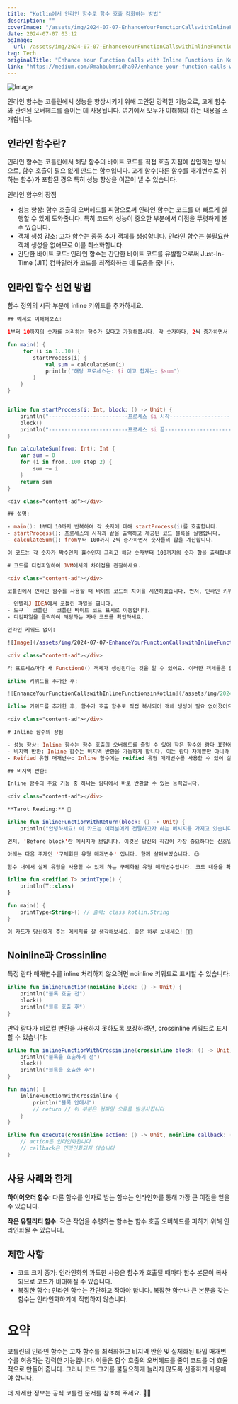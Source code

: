 ```yaml
---
title: "Kotlin에서 인라인 함수로 함수 호출 강화하는 방법"
description: ""
coverImage: "/assets/img/2024-07-07-EnhanceYourFunctionCallswithInlineFunctionsinKotlin_0.png"
date: 2024-07-07 03:12
ogImage: 
  url: /assets/img/2024-07-07-EnhanceYourFunctionCallswithInlineFunctionsinKotlin_0.png
tag: Tech
originalTitle: "Enhance Your Function Calls with Inline Functions in Kotlin"
link: "https://medium.com/@mahbubmridha07/enhance-your-function-calls-with-inline-functions-in-kotlin-dfe1d938648d"
---
```



![Image](/assets/img/2024-07-07-EnhanceYourFunctionCallswithInlineFunctionsinKotlin_0.png)

인라인 함수는 코틀린에서 성능을 향상시키기 위해 고안된 강력한 기능으로, 고계 함수와 관련된 오버헤드를 줄이는 데 사용됩니다. 여기에서 모두가 이해해야 하는 내용을 소개합니다.

## 인라인 함수란?

인라인 함수는 코틀린에서 해당 함수의 바이트 코드를 직접 호출 지점에 삽입하는 방식으로, 함수 호출이 필요 없게 만드는 함수입니다. 고계 함수(다른 함수를 매개변수로 취하는 함수)가 포함된 경우 특히 성능 향상을 이끌어 낼 수 있습니다.

<div class="content-ad"></div>

인라인 함수의 장점

- 성능 향상: 함수 호출의 오버헤드를 피함으로써 인라인 함수는 코드를 더 빠르게 실행할 수 있게 도와줍니다. 특히 코드의 성능이 중요한 부분에서 이점을 뚜렷하게 볼 수 있습니다.
- 객체 생성 감소: 고차 함수는 종종 추가 객체를 생성합니다. 인라인 함수는 불필요한 객체 생성을 없애므로 이를 최소화합니다.
- 간단한 바이트 코드: 인라인 함수는 간단한 바이트 코드를 유발함으로써 Just-In-Time (JIT) 컴파일러가 코드를 최적화하는 데 도움을 줍니다.

## 인라인 함수 선언 방법

함수 정의의 시작 부분에 inline 키워드를 추가하세요.

<div class="content-ad"></div>

```kotlin
## 예제로 이해해보죠:

1부터 10까지의 숫자를 처리하는 함수가 있다고 가정해봅시다. 각 숫자마다, 2씩 증가하면서 100까지의 숫자의 합을 계산하고 그 합을 출력합니다.

fun main() {
     for (i in 1..10) {
        startProcess(i) {
            val sum = calculateSum(i)
            println("해당 프로세스는: $i 이고 합계는: $sum")
        }
    }
}


inline fun startProcess(i: Int, block: () -> Unit) {
    println("-------------------------프로세스 $i 시작--------------------------------")
    block()
    println("-------------------------프로세스 $i 끝---------------------------------\n\n")
}

fun calculateSum(from: Int): Int {
    var sum = 0
    for (i in from..100 step 2) {
        sum += i
    }
    return sum
}

<div class="content-ad"></div>

## 설명:

- main(): 1부터 10까지 반복하여 각 숫자에 대해 startProcess(i)를 호출합니다.
- startProcess(): 프로세스의 시작과 끝을 출력하고 제공된 코드 블록을 실행합니다.
- calculateSum(): from부터 100까지 2씩 증가하면서 숫자들의 합을 계산합니다.

이 코드는 각 숫자가 짝수인지 홀수인지 그리고 해당 숫자부터 100까지의 숫자 합을 출력합니다.

# 코드를 디컴파일하여 JVM에서의 차이점을 관찰하세요.

<div class="content-ad"></div>

코틀린에서 인라인 함수를 사용할 때 바이트 코드의 차이를 시연하겠습니다. 먼저, 인라인 키워드 없이 코드를 디컴파일하고 바이트 코드를 관찰합니다. 그런 다음, 함수에 인라인 키워드를 추가하고 다시 디컴파일하여 바이트 코드가 어떻게 변경되는지 확인해 봅니다.

- 인텔리J IDEA에서 코틀린 파일을 엽니다.
- 도구 ` 코틀린 ` 코틀린 바이트 코드 표시로 이동합니다.
- 디컴파일을 클릭하여 해당하는 자바 코드를 확인하세요.

인라인 키워드 없이:

![Image](/assets/img/2024-07-07-EnhanceYourFunctionCallswithInlineFunctionsinKotlin_1.png)

<div class="content-ad"></div>

각 프로세스마다 새 Function0() 객체가 생성된다는 것을 알 수 있어요. 이러한 객체들은 힙 메모리에 할당되며, 이는 메모리와 성능 측면에서 비용이 발생할 수 있어요. 이제 우리는 inline 키워드를 추가하면 어떻게 되는지 알아볼게요.

inline 키워드를 추가한 후:

![EnhanceYourFunctionCallswithInlineFunctionsinKotlin](/assets/img/2024-07-07-EnhanceYourFunctionCallswithInlineFunctionsinKotlin_2.png)

inline 키워드를 추가한 후, 함수가 호출 함수로 직접 복사되어 객체 생성이 필요 없어졌어요. 이로써 메모리 사용량과 성능이 최적화되었답니다.

<div class="content-ad"></div>

# Inline 함수의 장점

- 성능 향상: Inline 함수는 함수 호출의 오버헤드를 줄일 수 있어 작은 함수와 람다 표현에 특히 유용합니다.
- 비지역 반환: Inline 함수는 비지역 반환을 가능하게 합니다. 이는 람다 자체뿐만 아니라 호출하는 함수에서도 반환할 수 있음을 의미합니다.
- Reified 유형 매개변수: Inline 함수에는 reified 유형 매개변수를 사용할 수 있어 실행 중에 유형 매개변수를 실제 유형으로 사용할 수 있습니다.

## 비지역 반환:

Inline 함수의 주요 기능 중 하나는 람다에서 바로 반환할 수 있는 능력입니다.

<div class="content-ad"></div>

**Tarot Reading:** 🌟

inline fun inlineFunctionWithReturn(block: () -> Unit) {
    println("안녕하세요! 이 카드는 여러분에게 전달하고자 하는 메시지를 가지고 있습니다. 지금부터 해석해보겠습니다.

먼저, 'Before block'란 메시지가 보입니다. 이것은 당신의 직감이 가장 중요하다는 신호일 수 있습니다. 그 다음으로 'Inside block'란 메시지가 나타나는데, 이는 당신이 내부 자아와 대면하고 있는 중요한 시간일 수 있습니다. 그리고 '이 부분은 실행되지 않습니다' 라는 메시지가 있습니다. 이것은 현재의 결정이 중요하며, 미래를 바라보는 것이 좋겠다는 힌트를 주고 있습니다.

아래는 다음 주제인 '구체화된 유형 매개변수' 입니다. 함께 살펴보겠습니다. 😉

함수 내에서 실제 유형을 사용할 수 있게 하는 구체화된 유형 매개변수입니다. 코드 내용을 확인해보세요:

inline fun <reified T> printType() {
    println(T::class)
}

fun main() {
    printType<String>() // 출력: class kotlin.String
}

이 카드가 당신에게 주는 메시지를 잘 생각해보세요. 좋은 하루 보내세요! 🌙🔮
```

<div class="content-ad"></div>

## Noinline과 Crossinline

특정 람다 매개변수를 inline 처리하지 않으려면 noinline 키워드로 표시할 수 있습니다:

```kotlin
inline fun inlineFunction(noinline block: () -> Unit) {
    println("블록 호출 전")
    block()
    println("블록 호출 후")
}
```

만약 람다가 비로컬 반환을 사용하지 못하도록 보장하려면, crossinline 키워드로 표시할 수 있습니다:

<div class="content-ad"></div>

```kotlin
inline fun inlineFunctionWithCrossinline(crossinline block: () -> Unit) {
    println("블록을 호출하기 전")
    block()
    println("블록을 호출한 후")
}

fun main() {
    inlineFunctionWithCrossinline {
        println("블록 안에서")
        // return // 이 부분은 컴파일 오류를 발생시킵니다
    }
}
```

```kotlin
inline fun execute(crossinline action: () -> Unit, noinline callback: () -> Unit) {
    // action은 인라인화됩니다
    // callback은 인라인화되지 않습니다
}
```

## 사용 사례와 한계


<div class="content-ad"></div>

**하이어오더 함수:** 다른 함수를 인자로 받는 함수는 인라인화를 통해 가장 큰 이점을 얻을 수 있습니다.

**작은 유틸리티 함수:** 작은 작업을 수행하는 함수는 함수 호출 오버헤드를 피하기 위해 인라인화될 수 있습니다.

## 제한 사항

- 코드 크기 증가: 인라인화의 과도한 사용은 함수가 호출될 때마다 함수 본문이 복사되므로 코드가 비대해질 수 있습니다.
- 복잡한 함수: 인라인 함수는 간단하고 작아야 합니다. 복잡한 함수나 큰 본문을 갖는 함수는 인라인화하기에 적합하지 않습니다.

# 요약

<div class="content-ad"></div>

코틀린의 인라인 함수는 고차 함수를 최적화하고 비지역 반환 및 실체화된 타입 매개변수를 허용하는 강력한 기능입니다. 이들은 함수 호출의 오버헤드를 줄여 코드를 더 효율적으로 만들어 줍니다. 그러나 코드 크기를 불필요하게 늘리지 않도록 신중하게 사용해야 합니다.

더 자세한 정보는 공식 코틀린 문서를 참조해 주세요. 🔮✨